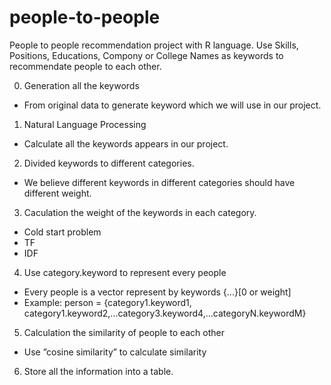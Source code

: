 # people-to-people
People to people recommendation project with R language.
Use Skills, Positions, Educations, Compony or College Names as keywords to recommendate people to each other.

0. Generation all the keywords
- From original data to generate keyword which we will use in our project. 

1. Natural Language Processing
- Calculate all the keywords appears in our project.

2. Divided keywords to different categories.
- We believe different keywords in different categories should have different weight.

3. Caculation the weight of the keywords in each category.
- Cold start problem
- TF
- IDF

4. Use category.keyword to represent every people
- Every people is a vector represent by keywords {...}[0 or weight]
- Example: person = {category1.keyword1, category1.keyword2,...category3.keyword4,...categoryN.keywordM}

5. Calculation the similarity of people to each other
- Use ”cosine similarity” to calculate similarity

6. Store all the information into a table.
